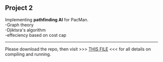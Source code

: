 <h2>Project 2</h2>

Implementing <b>pathfinding AI</b> for PacMan.<br>
-Graph theory <br>
-Djiktsra's algorithm<br> 
-effeciency based on cost cap<br>

<hr>

Please download the repo, then visit >>> <a href="https://github.com/extragravee/COMP20003/blob/master/project2/assignment2-1.pdf">THIS FILE</a>  <<< for all details on compiling and running.

